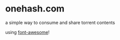 onehash.com
===============

a simple way to consume and share torrent contents

using [font-awesome](https://github.com/FortAwesome/Font-Awesome)!